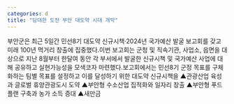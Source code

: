 ```yaml
---
categories: d
title: "담대한 도전 부안 대도약 시대 개막"
---
```

부안군은 최근 5일간 민선8기 대도약 신규시책·2024년 국가예산 발굴 보고회를 갖고 미래 100년 먹거리 창출에 집중했다.이번 보고회는 군청 및 직속기관, 사업소, 읍면을 대상으로 지난 8월부터 한달여 동안 각 부서에서 발굴한 신규시책 및 국가예산 사업에 대해 공유하고 실현가능성을 모색코자 마련했다.보고회에서는 민선8기 군정 목표를 구체화하는 팀별 목표를 설정하고 이를 달성하기 위한 대도약 신규시책을 ▲관광산업 육성과 글로벌 휴양관광도시 도약 ▲부안형 수소산업 집적화와 일자리 창출 ▲부안형 푸드플랜 구축과 농가 소득 증대 ▲새만금